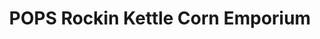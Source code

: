 ---
title: "POPS Rockin Kettle Corn Emporium"
url: /phoenix/pops-rockin-kettle-corn-emporium/
shop: convenience
---